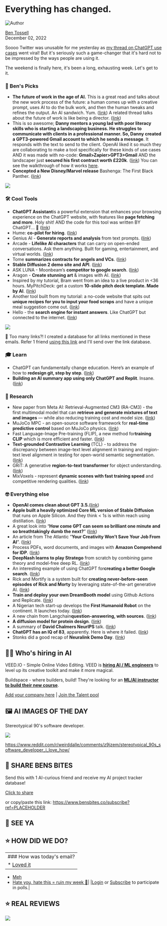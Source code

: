 # Everything has changed.

![Author](https://media.beehiiv.com/cdn-cgi/image/fit=scale-down,format=auto,onerror=redirect,quality=80/uploads/user/profile_picture/fc858b4d-39e3-4be1-abf4-2b55504e21a2/thumb_uJ4UYake_400x400.jpg)

[Ben Tossell](https://www.twitter.com/bentossell)\
December 02, 2022

Soooo Twitter was unusable for me yesterday as [my thread on ChatGPT use cases](https://twitter.com/bentossell/status/1598269692082151424) went viral! But it's seriously such a game-changer that it's hard not to be impressed by the ways people are using it.

The weekend is finally here, it's been a long, exhausting week. Let's get to it.

### **🤌 Ben's Picks**

- **The future of work in the age of AI.** This is a great read and talks about the new work process of the future: a human comes up with a creative prompt, uses AI to do the bulk work, and then the human tweaks and refines the output. An AI sandwich. Yum. ([<u>link</u>](https://noahpinion.substack.com/p/generative-ai-autocomplete-for-everything)) A related thread talks about the future of work is like being a director. ([<u>link</u>](https://twitter.com/shaun_harrison/status/1597346081464979456))
- This is so awesome; **Danny mentors a young lad with poor literacy skills who is starting a landscaping business. He struggles to communicate with clients in a professional manner. So, Danny created a GPT3-powered Gmail account to which he sends a message**. It responds with the text to send to the client. OpenAI liked it so much they are collaborating to make a tool specifically for these kinds of use cases AND it was made with no-code: **Gmail>Zapier>GPT3>Gmail** AND the landscaper just **secured his first contract worth £220k**. ([<u>link</u>](https://twitter.com/dannyrichman/status/1598254671591723008)) You can see the walkthrough of how it works [<u>here</u>](https://www.seotraininglondon.org/gpt3-business-email-generator/).
- **Concepted a New Disney/Marvel release** Bashenga: The First Black Panther. ([<u>link</u>](https://twitter.com/shaun_harrison/status/1596556712676233216))

![](https://media.beehiiv.com/cdn-cgi/image/fit=scale-down,format=auto,onerror=redirect,quality=80/uploads/asset/file/e11e4554-2eb8-48f1-af1d-8bdcbd194cf8/Group_10.png)

### **🛠️ Cool Tools**

- **ChatGPT Assistant**is a powerful extension that enhances your browsing experience on the ChatGPT website, with features like **page fetching and more**. Holy shit! AND the code for this tool was written BY ChatGPT... 🤯 ([<u>link</u>](https://github.com/pdparchitect/ChatGPT-Assistant))
- Hume: **co-pilot for hiring**. ([<u>link</u>](https://www.gethume.com/))
- Genius AI - **Generate reports and analysis** from text prompts. ([<u>link</u>](https://waitlist.geniussheets.com/))
- Arcade - **Lifelike AI characters** that can carry on open-ended conversations. Ask them anything. Built for gaming, entertainment, and virtual worlds. ([<u>link</u>](https://inworld.ai/arcade))
- Tome **summarizes contracts for angels and VCs**. ([<u>link</u>](https://tome.com/))
- **Stable Diffusion 2 demo site and API**. ([<u>link</u>](https://stablediffusion2api.com/))
- ASK LUNA - Moonbeam’s **competitor to google search**. ([<u>link</u>](https://twitter.com/johnbuilds/status/1598397910034645015))
- Aragon - **Create stunning art** & images with AI. ([<u>link</u>](https://www.aragon.ai/))
- Inspired by my tutorial, Bram went from an idea to a live product in <36 hours. MyPitchDeck: get a custom **10-slide pitch deck template. Made by AI**. ([<u>link</u>](https://mypitchdeck.com/))
- Another tool built from my tutorial: a no-code website that spits out **unique recipes for you to input your food scraps** and have a unique meal suggestion come out. ([<u>link</u>](https://test-site-628fa8.webflow.io))
- Hello - the **search engine for instant answers**. Like ChatGPT but connected to the internet. ([<u>link</u>](https://beta.sayhello.so/))

![](https://media.beehiiv.com/cdn-cgi/image/fit=scale-down,format=auto,onerror=redirect,quality=80/uploads/asset/file/33837f1b-ae6d-4ac5-a548-9bb7ab3e332d/Screenshot_2022-12-02_at_10.40.46.png)

👋 Too many links?! I created a database for all links mentioned in these emails. Refer 1 friend [using this link](https://www.bensbites.co/subscribe?ref=PLACEHOLDER) and I'll send over the link database.

### **🎓 Learn**

- ChatGPT can fundamentally change education. Here’s an example of how to **redesign git, step by step**. ([<u>link</u>](https://twitter.com/tylerangert/status/1598389755997290507))
- **Building an AI summary app using only ChatGPT and Replit**. Insane. ([<u>link</u>](https://twitter.com/packym/status/1598405769669771264))

### **🔬 Research**

- New paper from Meta AI: Retrieval-Augmented CM3 (RA-CM3) - the first multimodal model that can **retrieve and generate mixtures of text and images** — while also reducing training cost and model size. ([<u>link</u>](https://arxiv.org/abs/2211.12561))
- MuJoCo MPC - an open-source software framework for **real-time predictive control** based on MuJoCo physics. ([<u>link</u>](https://arxiv.org/abs/2212.00541))
- Fast Language-Image Pre-training (FLIP), a new method for**training CLIP** which is more efficient and faster. ([<u>link</u>](https://arxiv.org/abs/2212.00794))
- **Text-grounded Contrastive Learning** (TCL) - to address the discrepancy between image-text level alignment in training and region-text level alignment in testing for open-world semantic segmentation. ([<u>link</u>](https://arxiv.org/abs/2212.00785))
- GRiT: A generative **region-to-text transformer** for object understanding. ([<u>link</u>](https://arxiv.org/abs/2212.00280))
- MixVoxels - represent **dynamic scenes with fast training speed** and competitive rendering qualities. ([<u>link</u>](https://arxiv.org/abs/2212.00190))

### **🤓 Everything else**

- **OpenAI comes clean about GPT 3.5.**([<u>link</u>](https://jmcdonnell.substack.com/p/openai-comes-clean-about-gpt-35))
- **Apple built a heavily optimized Core ML version of Stable Diffusion** that runs on Apple Silicon. And they think < 1s is within reach using distillation. ([<u>link</u>](https://huggingface.co/blog/diffusers-coreml))
- A great look into “**How come GPT can seem so brilliant one minute and so breathtakingly dumb the next?**” ([<u>link</u>](https://garymarcus.substack.com/p/how-come-gpt-can-seem-so-brilliant))
- An article from The Atlantic “**Your Creativity Won’t Save Your Job From AI**”. ([<u>link</u>](https://www.theatlantic.com/newsletters/archive/2022/12/why-the-rise-of-ai-is-the-most-important-story-of-the-year/672308/))
- Process PDFs, word documents, and images with **Amazon Comprehend for IDP**. ([<u>link</u>](https://aws.amazon.com/blogs/aws/now-process-pdfs-word-documents-and-images-with-amazon-comprehend-for-idp/))
- **DeepNash learns to play Stratego** from scratch by combining game theory and model-free deep RL. ([<u>link</u>](https://www.deepmind.com/blog/mastering-stratego-the-classic-game-of-imperfect-information))
- An interesting example of using ChatGPT for**creating a better Google search**. ([<u>link</u>](https://twitter.com/taranjeetio/status/1598417166092890114))
- Rick and Mortify is a system built for **creating never-before-seen episodes of Rick and Morty** by leveraging state-of-the-art generative AI. ([<u>link</u>](https://twitter.com/mihail_eric/status/1598422178059673600))
- **Train and deploy your own DreamBooth model** using Github Actions and Replicate. ([<u>link</u>](https://github.com/replicate/dreambooth-action))
- A Nigerian tech start-up develops the **First Humanoid Robot** on the continent. It launches today. ([<u>link</u>](https://iamomeife.com/))
- A new chain from Langchain**question-answering, with sources**. ([<u>link</u>](https://github.com/hwchase17/langchain/blob/master/docs/examples/chains/combine%20documents.ipynb))
- **A diffusion model for protein design**. ([<u>link</u>](https://www.bakerlab.org/2022/11/30/diffusion-model-for-protein-design/))
- A summary of **David Chalmers NeurIPS** talk. ([<u>link</u>](https://www.zdnet.com/article/ai-could-have-20-percent-chance-of-sentience-in-10-years-says-philosopher-david-chalmers/))
- **ChatGPT has an IQ of 83**, apparently. Here is where it failed. ([<u>link</u>](https://twitter.com/sergeyi49013776/status/1598430479878856737))
- Stonks did a good recap of **Neuralink Demo Day**. ([<u>link</u>](https://stonks.com/blog/neuralink-demo-day))

## **🧑‍💻 Who's hiring in AI**

VEED.IO - Simple Online Video Editing. VEED is **[hiring AI / ML engineers](https://veed.teamtailor.com/jobs/2145526-senior-software-engineer-ai-team)** to level up its creative toolkit and make it more magical.

Buildspace - where builders, build! They're looking for an **[ML/AI instructor to build their new course](https://buildspace.so/join)**.

[Add your company here](https://bensbites.pallet.com/hire) | [Join the Talent pool](https://bensbites.pallet.com/talent/welcome?referral=true\&step=welcome\&pallet=)

## **🖼 AI IMAGES OF THE DAY**

Stereotypical 90's software developer.

![](https://media.beehiiv.com/cdn-cgi/image/fit=scale-down,format=auto,onerror=redirect,quality=80/uploads/asset/file/17f303aa-0c21-48c2-9d6f-fbfb8668cbc7/i179nq0gwa3a1.jpg)

<https://www.reddit.com/r/weirddalle/comments/z9jzem/stereotypical_90s_software_developer_i_love_how/>

## **🤗 SHARE BENS BITES**

Send this with 1 AI-curious friend and receive my AI project tracker database!

[Click to share](https://www.bensbites.co/subscribe?ref=PLACEHOLDER)

or copy/paste this link: https://www.bensbites.co/subscribe?ref=PLACEHOLDER

## **👋 SEE YA**

## **⭐️ HOW DID WE DO?**

||
|:---|
|### How was today's email?|
|\* [Loved it](https://www.bensbites.co/login)

- [Meh](https://www.bensbites.co/login)
- [Hate you, hate this = ruin my week 🥹](https://www.bensbites.co/login)|
  |[Login](https://www.bensbites.co/login) or [Subscribe](https://www.bensbites.co/subscribe) to participate in polls.|

## **⭐️ REAL** REVIEWS

![](https://media.beehiiv.com/cdn-cgi/image/fit=scale-down,format=auto,onerror=redirect,quality=80/uploads/asset/file/fedbeeff-a2f3-4ff2-bd78-903435701f37/Screenshot_2022-10-26_at_14.02.06.png)
